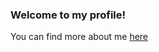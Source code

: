 <h3 align="left">Welcome to my profile!</h3>

<p> You can find more about me <a href="https://dev-anthony.vercel.app/">here</a> </p>
